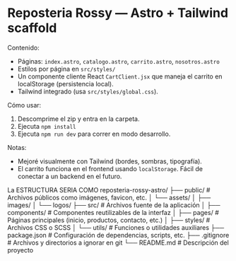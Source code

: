 # Reposteria Rossy — Astro + Tailwind scaffold

Contenido:
- Páginas: `index.astro`, `catalogo.astro`, `carrito.astro`, `nosotros.astro`
- Estilos por página en `src/styles/`
- Un componente cliente React `CartClient.jsx` que maneja el carrito en localStorage (persistencia local).
- Tailwind integrado (usa `src/styles/global.css`).

Cómo usar:
1. Descomprime el zip y entra en la carpeta.
2. Ejecuta `npm install`
3. Ejecuta `npm run dev` para correr en modo desarrollo.

Notas:
- Mejoré visualmente con Tailwind (bordes, sombras, tipografía).
- El carrito funciona en el frontend usando `localStorage`. Fácil de conectar a un backend en el futuro.
  
 La ESTRUCTURA SERIA COMO
reposteria-rossy-astro/
├── public/               # Archivos públicos como imágenes, favicon, etc.
│   └── assets/
│       ├── images/
│       └── logos/
├── src/                  # Archivos fuente de la aplicación
│   ├── components/       # Componentes reutilizables de la interfaz
│   ├── pages/            # Páginas principales (inicio, productos, contacto, etc.)
│   ├── styles/           # Archivos CSS o SCSS
│   └── utils/            # Funciones o utilidades auxiliares
├── package.json          # Configuración de dependencias, scripts, etc.
├── .gitignore            # Archivos y directorios a ignorar en git
└── README.md             # Descripción del proyecto
